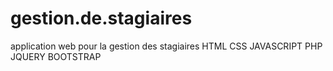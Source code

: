 # gestion.de.stagiaires
application web pour la gestion des stagiaires HTML CSS JAVASCRIPT PHP JQUERY BOOTSTRAP
